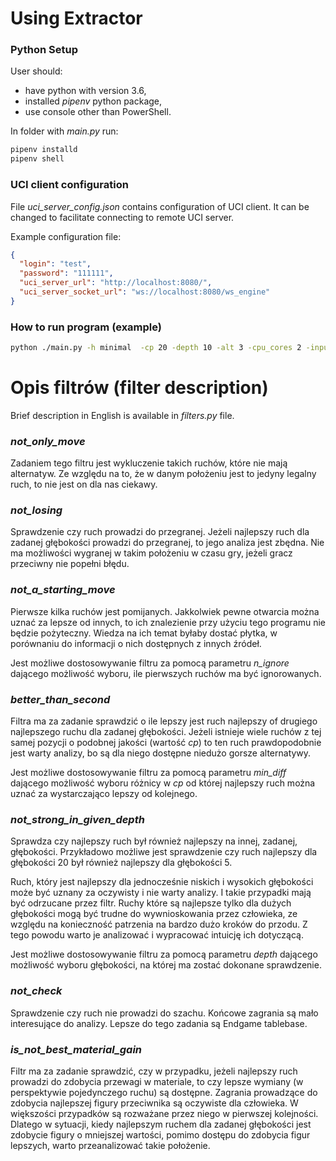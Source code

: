 # Using Extractor

### Python Setup
User should:

* have python with version 3.6, 
* installed *pipenv* python package, 
* use console other than PowerShell.


In folder with *main.py* run:
```bash
pipenv installd
pipenv shell
```

### UCI client configuration

File *uci_server_config.json* contains configuration of UCI client. 
It can be changed to facilitate connecting to remote UCI server.

Example configuration file:
```json
{
  "login": "test",
  "password": "111111",
  "uci_server_url": "http://localhost:8080/",
  "uci_server_socket_url": "ws://localhost:8080/ws_engine"
}
```

### How to run program (example)

```bash
python ./main.py -h minimal  -cp 20 -depth 10 -alt 3 -cpu_cores 2 -input_path test_pgn.pgn  -output_path out.test
```


# Opis filtrów (filter description)

Brief description in English is available in *filters.py* file.

### *not_only_move*

Zadaniem tego filtru jest wykluczenie takich ruchów, które nie mają alternatyw.
Ze względu na to, że w danym położeniu jest to jedyny legalny ruch, to nie jest on dla nas ciekawy. 


### *not_losing*

Sprawdzenie czy ruch prowadzi do przegranej. 
Jeżeli najlepszy ruch dla zadanej głębokości prowadzi do przegranej, to jego analiza jest zbędna. 
Nie ma możliwości wygranej w takim położeniu w czasu gry, jeżeli gracz przeciwny nie popełni błędu.


### *not_a_starting_move*

Pierwsze kilka ruchów jest pomijanych. 
Jakkolwiek pewne otwarcia można uznać za lepsze od innych, to ich znalezienie przy użyciu tego programu nie będzie pożyteczny.
Wiedza na ich temat byłaby dostać płytka, w porównaniu do informacji o nich dostępnych z innych źródeł.

Jest możliwe dostosowywanie filtru za pomocą parametru *n_ignore* dającego możliwość wyboru, ile pierwszych ruchów ma być ignorowanych.


### *better_than_second*

Filtra ma za zadanie sprawdzić o ile lepszy jest ruch najlepszy of drugiego najlepszego ruchu dla zadanej głębokości. 
Jeżeli istnieje wiele ruchów z tej samej pozycji o podobnej jakości (wartość *cp*) to ten ruch prawdopodobnie jest warty analizy, bo są dla niego dostępne niedużo gorsze alternatywy.

Jest możliwe dostosowywanie filtru za pomocą parametru *min_diff* dającego możliwość wyboru różnicy w *cp* od której najlepszy ruch można uznać za wystarczająco lepszy od kolejnego.



### *not_strong_in_given_depth*

Sprawdza czy najlepszy ruch był również najlepszy na innej, zadanej, głębokości.
Przykładowo możliwe jest sprawdzenie czy ruch najlepszy dla głębokości 20 był również najlepszy dla głębokości 5.

Ruch, który jest najlepszy dla jednocześnie niskich i wysokich głębokości może być uznany za oczywisty i nie warty analizy. 
I takie przypadki mają być odrzucane przez filtr.
Ruchy które są najlepsze tylko dla dużych głębokości mogą być trudne do wywnioskowania przez człowieka, ze względu na konieczność patrzenia na bardzo dużo kroków do przodu.
Z tego powodu warto je analizować i wypracować intuicję ich dotyczącą.

Jest możliwe dostosowywanie filtru za pomocą parametru *depth* dającego możliwość wyboru głębokości, na której ma zostać dokonane sprawdzenie.


### *not_check*

Sprawdzenie czy ruch nie prowadzi do szachu. 
Końcowe zagrania są mało interesujące do analizy. 
Lepsze do tego zadania są Endgame tablebase.


### *is_not_best_material_gain*

Filtr ma za zadanie sprawdzić, czy w przypadku, jeżeli najlepszy ruch prowadzi do zdobycia przewagi w materiale, to czy lepsze wymiany (w perspektywie pojedynczego ruchu) są dostępne.
Zagrania prowadzące do zdobycia najlepszej figury przeciwnika są oczywiste dla człowieka. W większości przypadków są rozważane przez niego w pierwszej kolejności.
Dlatego w sytuacji, kiedy najlepszym ruchem dla zadanej głębokości jest zdobycie figury o mniejszej wartości, pomimo dostępu do zdobycia figur lepszych, warto przeanalizować takie położenie.
